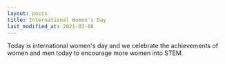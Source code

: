 ```yaml
---
layout: posts
title: International Women's Day
last_modified_at: 2021-03-08
---
```


Today is international women's day and we celebrate the achievements of women and men today to encourage more women into STEM.